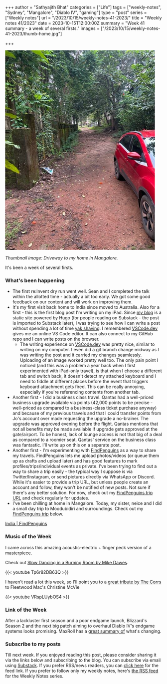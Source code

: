 +++
author = "Sathyajith Bhat"
categories = ["Life"]
tags = ["weekly-notes", "Sydney", "Mangalore", "Diablo IV", "gaming"]
type = "post"
series = ["Weekly notes"]
url = "/2023/10/15/weekly-notes-41-2023/"
title = "Weekly notes 41/2023"
date = 2023-10-15T12:00:00Z
summary = "Week 41 summary - a week of several firsts."
images = ["/2023/10/15/weekly-notes-41-2023/thumb-home.jpg"]

+++

![](thumb-home.jpg)

_Thumbnail image: Driveway to my home in Mangalore._ 

It's been a week of several firsts.

### What's been happening

* The first re:Invent dry run went well. Sean and I completed the talk within the allotted time - actually a bit too early. We got some good feedback on our content and will work on improving them. 
* It's my first visit back home to India since moved to Australia. Also for a first - this is the first blog post I'm writing on my iPad. Since [my blog](https://sathyabh.at) is a static site powered by Hugo (for people reading on Substack - the post is imported to Substack later), I was trying to see how I can write a post without spending a lot of time [yak shaving](https://seths.blog/2005/03/dont_shave_that/). I remembered [VSCode.dev](https://vscode.dev) gives me an online VS Code editor. It can also connect to my GitHub repo and I can write posts on the browser. 
    * The writing experience on [VSCode.dev](https://vscode.dev) was pretty nice, similar to writing on my computer. I even did a git branch change midway as I was writing the post and it carried my changes seamlessly. Uploading of an image worked pretty well too. The only pain point I noticed (and this was a problem a year back when I first experimented with iPad-only travel), is that when I choose a different tab and switch back, it doesn't detect my attached keyboard and I need to fiddle at different places before the event that triggers keyboard attachment gets fired. This can be really annoying, especially if you're referencing contents from another tab.
* Another first - I did a business class travel. Qantas had a well-priced business upgrade available via points (42,000 points to be precise - well-priced as compared to a business-class ticket purchase anyway) and because of my previous travels and that I could transfer points from Jo's account over made requesting the upgrade a no-brainer. The upgrade was approved evening before the flight. Qantas mentions that not all benefits may be made available if upgrade gets approved at the gate/airport. To be honest, lack of lounge access is not that big of a deal as compared to a roomier seat. Qantas' service on the business class was fantastic. I'll write up on this on a separate post. 
* Another first - I'm experimenting with [FindPenguins](https://findpenguins.com/) as a way to share my travels. FindPenguins lets me upload photos/videos (or queue them up as drafts and upload later) and has good features to mark profiles/trips/individual events as private. I've been trying to find out a way to share a trip easily - the typical way I suppose is via Twitter/Instagram, or send pictures directly via WhatsApp or Discord. While it's easier to provide a trip URL, but unless people create an account and follow, they won't be notified of new posts. Not sure if there's any better solution. For now, check out my [FindPenguins trip URL](https://findpenguins.com/sathyabhat/trip/india) and check  regularly for updates.
* I've been chilling at home in Mangalore. Today, my sister, neice and I did a small day trip to Moodubidiri and surroundings. Check out my [FindPenguins trip](https://findpenguins.com/sathyabhat/trip/india) below.

<div class="findpenguins-media" findpgns-version="1" findpgns-embed="user"><a href="https://findpenguins.com/sathyabhat/trip/india" target="_top">India | FindPenguins</a></div><script async defer src="//findpenguins.com/js/embed.js"></script>

### Music of the Week

I came across this amazing acoustic-electric + finger peck version of a masterpiece. 

Check out [Slow Dancing in a Burning Room by Mike Dawes](https://youtube.com/watch?v%253DTp6r82DB63Q%2526si%253DJ1k_bePVK7GAk0Q2).

{{< youtube Tp6r82DB63Q >}}

I haven't read a lot this week, so I'll point you to a [great tribute by The Corrs](https://youtu.be/VRspLUybOS4?si%25253DGqpIpHV9KTsJqDh7) to Fleetwood Mac's Christine McVie

{{< youtube VRspLUybOS4 >}}

### Link of the Week

After a lackluster first season and a poor endgame launch, Blizzard's Season 2 and the next big patch aiming to overhaul Diablo IV's endgame systems looks promising. MaxRoll has a [great summary of](https://maxroll.gg/d4/news/diablo-4-patch-1-2-for-season-2-massive-changes-incoming) what's changing.

### Subscribe to my posts

Till next week. If you enjoyed reading this post, please consider sharing it via the links below and subscribing to the blog. You can subscribe via email using [Substack](https://sathyabhat.substack.com/). If you prefer RSS/news readers, you can [click here](https://sathyabh.at/index.xml) for the feed link. If you prefer to follow only my weekly notes, here's [the RSS feed](https://sathyabh.at/series/weekly-notes/index.xml) for the Weekly Notes series. 